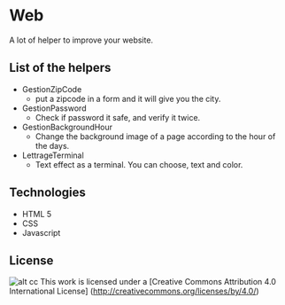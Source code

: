 # Web
A lot of helper to improve your website.

List of the helpers
------- 
* GestionZipCode
   * put a zipcode in a form and it will give you the city.
* GestionPassword
   * Check if password it safe, and verify it twice.
* GestionBackgroundHour
   * Change the background image of a page according to the hour of the days.
* LettrageTerminal
   * Text effect as a terminal. You can choose, text and color.
   
Technologies   
-------

* HTML 5
* CSS
* Javascript

License
-------
![alt cc](https://licensebuttons.net/l/by/3.0/88x31.png)
This work is licensed under a [Creative Commons Attribution 4.0 International License] (http://creativecommons.org/licenses/by/4.0/)
